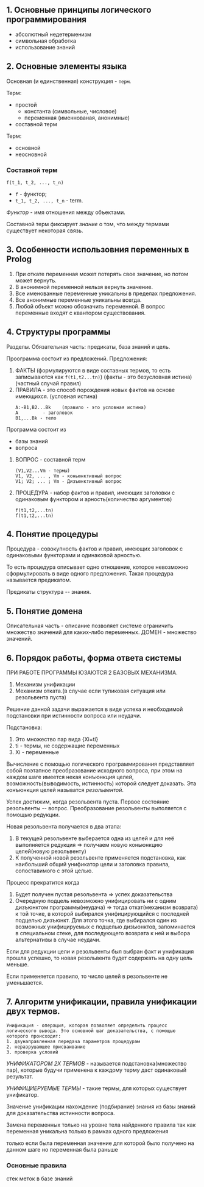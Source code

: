## 1. Основные принципы логического программирования 

- абсолютный недетерменизм 
- символьная обработка 
- использование знаний 

## 2. Основные элементы языка 

Основная (и единcтвенная) конструкция - `терм`.

Терм: 
 - простой 
    - константа (символьные, числовое)
    - переменная (именнованая, анонимные)
 - составной терм 

 Терм: 
 - основной 
 - неосновной

### Составной терм

```
f(t_1, t_2, ..., t_n)
```
- `f` - функтор;
- `t_1, t_2, ..., t_n` - term.

*Функтор* - имя отношения между объектами.

Составной терм фиксирует _знание_ о том, что между термами существует некоторая связь.

## 3. Особенности использовния переменных в Prolog

1) При откате переменная может потерять свое значение, но потом может вернуть.
2) В анонимной переменной нельзя вернуть значение.
3) Все именованные переменные уникальны в пределах предложения.
4) Все анонимные переменные уникальны всегда. 
5) Любой объект можно обозначить переменной.
В вопрос переменные входят с квантором существования.


## 4. Структуры программы 

Разделы.
Обязательная часть: предикаты, база знаний и цель. 

Проограмма состоит из предложений. 
Предложения:
1) ФАКТЫ (формулируются в виде составных термов, то есть записываются как `f(t1,t2...tn)`)   (факты - это безусловная истина) (частный случай правил)
2) ПРАВИЛА -  это способ порождения новых фактов на основе имеющихся. (условная истина)
    ```
    A:-B1,B2...Bk    (правило - это условная истина)
	A 		  - заголовок
	B1,...Bk - тело
    ```

Программа состоит из
 - базы знаний 
 - вопроса

 
1) ВОПРОС - составной терм
    ```
    (V1,V2...Vm - термы)
	V1, V2, ... , Vm - коньюнктивный вопрос   
	V1; V2; ... ; Vm - Дизъюнктивный вопрос
    ```
	
2) ПРОЦЕДУРА - набор фактов и правил, имеющих заголовки с одинаковым функтором и арность(количество аргументов)
    ```
	f(t1,t2,...tn)
	f(t1,t2,...tn) 
    ```

## 4. Понятие процедуры 

Процедура - совокупность фактов и правил,  имеющих заголовок с одинаковыми функторами и одинаковой арностью.

То есть процедура описывает одно отношение, которое невозможно сформулировать в виде одного предложения. Такая процедура называется предикатом.

Предикаты структура -- знания.

## 5. Понятие домена 
Описательная часть - описание позволяет системе ограничить множество значений для каких-либо переменных.
ДОМЕН - множество значений.

## 6. Порядок работы, форма ответа системы 

ПРИ РАБОТЕ ПРОГРАММЫ ЮЗАЮТСЯ 2 БАЗОВЫХ МЕХАНИЗМА.
1) Механизм унификации
2) Механизм отката.(в случае если тупиковая ситуация или резольвента пуста)

Решение данной задачи выражается в виде успеха и необходимой подстановки при истинности вопроса или неудачи.

Подстановка:
1) Это множество пар вида {Xi=ti}
2) ti - термы, не содержащие переменных
3) Xi - переменные

Вычисление с помощью логического программирования представляет собой поэтапное преобразование исходного вопроса, при этом на каждом шаге имеется некая конъюнкция целей, возможность(выводимость, истинность) которой следует доказать. Эта конъюнкция целей называтся _резольвентой_.

Успех достижим, когда резольвента пуста. 
Первое состояние резольвенты -- вопрос. Преобразование резольвенты выполяется с помощью редукции. 

Новая резольвента получается в два этапа: 
1. В текущей резольвенте выберается одна из целей и для неё выполняется редукция => получаем новую коньюнкцию целей(новую резольвенту)
2. К полученной новой резольвенте применяется подстановка, как наибольший общий унификатор цели и заголовка правила, сопоставимого с этой целью.

Процесс прекратится когда
1. Будет получен пустая резольвента => успех доказательства
2. Очередную подцель невозможно унифицировать ни с одним дизъюнктом программы(неудача) => тогда откат(механизм возврата) к той точке, в которой выбирался  унифицирующийся с последней подцелью дизъюнкт. Для этого точка, где выбирался один из возможных унифицируемых с подцелью дизъюнктов, запоминается в специальном стеке, для последующего возврата к ней и выбора альтернативы в случае неудачи.


Если для редукции цели и резольвенты был выбран факт и унификация прошла успешно, то новая резольвента будет содержать на одну цель меньше. 

Если применяется правило, то число целей в резольвенте не уменьшается.


## 7. Алгоритм унификации, правила унификации двух термов.

    Унификация - операция, которая позволяет определить процесс логического вывода. Это основной шаг доказательства, с помощью которого происходит:
    1. двунаправленная передача параметров процедурам 
    2. неразрушающее присваивание 
    3. проверка условий 

_УНИФИКАТОРОМ 2Х ТЕРМОВ_ - называется подстановка(множество пар), которые будучи применена к каждому терму даст одинаковый результат.

_УНИФИЦИЕРУЕМЫЕ ТЕРМЫ_ - такие термы, для которых существует унификатор.

Значение унификации нахождение (подбирание) знания из базы знаний для доказательства истинности вопроса. 


Замена переменных только на уровне тела найденного правила так как переменная уникальна только в рамках одного предложения 

только если была переменная значение для которой было получено на данном шаге но переменная была раньше 

### Основные правила 




стек меток в базе знаний 













